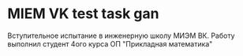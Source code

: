 # MIEM VK test task gan

Вступительное испытание в инженерную школу МИЭМ ВК.
Работу выполнил студент 4ого курса ОП "Прикладная математика"

